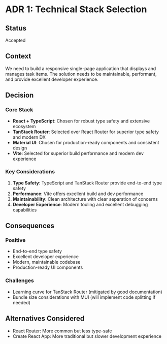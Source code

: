 # ADR 1: Technical Stack Selection

## Status
Accepted

## Context
We need to build a responsive single-page application that displays and manages task items. The solution needs to be maintainable, performant, and provide excellent developer experience.

## Decision

### Core Stack
- **React + TypeScript**: Chosen for robust type safety and extensive ecosystem
- **TanStack Router**: Selected over React Router for superior type safety and modern DX
- **Material UI**: Chosen for production-ready components and consistent design
- **Vite**: Selected for superior build performance and modern dev experience

### Key Considerations
1. **Type Safety**: TypeScript and TanStack Router provide end-to-end type safety
2. **Performance**: Vite offers excellent build and dev performance
3. **Maintainability**: Clean architecture with clear separation of concerns
4. **Developer Experience**: Modern tooling and excellent debugging capabilities

## Consequences

### Positive
- End-to-end type safety
- Excellent developer experience
- Modern, maintainable codebase
- Production-ready UI components

### Challenges
- Learning curve for TanStack Router (mitigated by good documentation)
- Bundle size considerations with MUI (will implement code splitting if needed)

## Alternatives Considered
- React Router: More common but less type-safe
- Create React App: More traditional but slower development experience